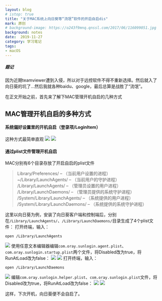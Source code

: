 ```yaml
---
layout: blog
# istop: true
title: "关于MAC系统上向日葵等“流氓”软件的开启自启dis"
mark: 原创
# background-image: https://o243f9mnq.qnssl.com/2017/06/116099051.jpg
background: notes
date:  2019-11-27
category: 学习笔记
tags:
- macOS
---
```


##### 题记 
因为近期teamviewer遭到入侵，所以对于远控软件不得不重新选择。然后就入了向日葵的坑了...然后我就各种baidu、google，最后总算是战胜了“流氓”。  

在正文开始之前，首先来了解下MAC管理开机自启的几种方式

## MAC管理开机自启的多种方式
#### 系统偏好设置里的开机自启（登录项/LoginItem）
这种方式最简单直观
![][01]
![][02]

#### 通过plist文件管理开机自启
MAC分别有6个目录存放了开启自启的plist文件
> Library/Preferences/ – （当前用户设置的进程）
> ~/Library/LaunchAgents/ – （当前用户的守护进程）
> /Library/LaunchAgents/ – （管理员设置的用户进程）
> /Library/LaunchDaemons/ – （管理员提供的系统守护进程）
> /System/Library/LaunchAgents/ – （系统提供的用户进程）
> /System/Library/LaunchDaemons/ – （系统提供的系统守护进程）

这里以向日葵为例，安装了向日葵客户端和控制端后，分别在`/Library/LaunchAgents/`、`/Library/LaunchDaemons/`目录生成了4个plist文件：
打开终端，输入：
```shell
open /Library/LaunchAgents
```  
![][03]
使用任意文本编辑器编辑`com.oray.sunlogin.agent.plist`、`com.oray.sunlogin.startup.plist`两个文件，将Disabled改为true，将RunAtLoad改为false：
![][04]
![][05]
打开终端，输入：
```shell
open /Library/LaunchDaemons
```  
![][06]
编辑`com.oray.sunlogin.helper.plist`、`com.oray.sunlogin.plist`文件，将Disabled改为true，将RunAtLoad改为false：
![][07]
![][08]

这样，下次开机，向日葵便不会自启了。



[01]: https://i.postimg.cc/Qx38BZKR/2019-11-27-img-01.jpg
[02]: https://i.postimg.cc/BQBqH7xt/2019-11-27-img-02.jpg
[03]: https://i.postimg.cc/bNN5Vm7Z/2019-11-27-img-03.jpg
[04]: https://i.postimg.cc/XYtDJ4p5/2019-11-27-img-04.jpg
[05]: https://i.postimg.cc/43t2Hq9S/2019-11-27-img-05.jpg
[06]: https://i.postimg.cc/mZVX9QPB/2019-11-27-img-06.jpg
[07]: https://i.postimg.cc/FsBTWNb6/2019-11-27-img-07.jpg
[08]: https://i.postimg.cc/653HfyZR/2019-11-27-img-08.jpg
